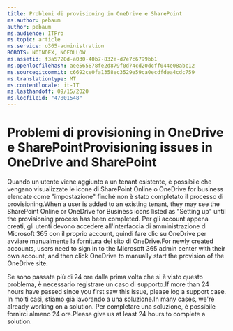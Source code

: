```yaml
---
title: Problemi di provisioning in OneDrive e SharePoint
ms.author: pebaum
author: pebaum
ms.audience: ITPro
ms.topic: article
ms.service: o365-administration
ROBOTS: NOINDEX, NOFOLLOW
ms.assetid: f3a5720d-a030-40b7-832e-d7e7c6799bb1
ms.openlocfilehash: aee565878fe2d879f0d74cd20dcff044e08abc12
ms.sourcegitcommit: c6692ce0fa1358ec3529e59ca0ecdfdea4cdc759
ms.translationtype: MT
ms.contentlocale: it-IT
ms.lasthandoff: 09/15/2020
ms.locfileid: "47801548"
---
```

# <a name="provisioning-issues-in-onedrive-and-sharepoint"></a><span data-ttu-id="151ab-102">Problemi di provisioning in OneDrive e SharePoint</span><span class="sxs-lookup"><span data-stu-id="151ab-102">Provisioning issues in OneDrive and SharePoint</span></span>

<span data-ttu-id="151ab-103">Quando un utente viene aggiunto a un tenant esistente, è possibile che vengano visualizzate le icone di SharePoint Online o OneDrive for business elencate come "impostazione" finché non è stato completato il processo di provisioning.</span><span class="sxs-lookup"><span data-stu-id="151ab-103">When a user is added to an existing tenant, they may see the SharePoint Online or OneDrive for Business icons listed as "Setting up" until the provisioning process has been completed.</span></span> <span data-ttu-id="151ab-104">Per gli account appena creati, gli utenti devono accedere all'interfaccia di amministrazione di Microsoft 365 con il proprio account, quindi fare clic su OneDrive per avviare manualmente la fornitura del sito di OneDrive.</span><span class="sxs-lookup"><span data-stu-id="151ab-104">For newly created accounts, users need to sign in to the Microsoft 365 admin center with their own account, and then click OneDrive to manually start the provision of the OneDrive site.</span></span>
  
<span data-ttu-id="151ab-105">Se sono passate più di 24 ore dalla prima volta che si è visto questo problema, è necessario registrare un caso di supporto.</span><span class="sxs-lookup"><span data-stu-id="151ab-105">If more than 24 hours have passed since you first saw this issue, please log a support case.</span></span> <span data-ttu-id="151ab-106">In molti casi, stiamo già lavorando a una soluzione.</span><span class="sxs-lookup"><span data-stu-id="151ab-106">In many cases, we're already working on a solution.</span></span> <span data-ttu-id="151ab-107">Per completare una soluzione, è possibile fornirci almeno 24 ore.</span><span class="sxs-lookup"><span data-stu-id="151ab-107">Please give us at least 24 hours to complete a solution.</span></span>
  